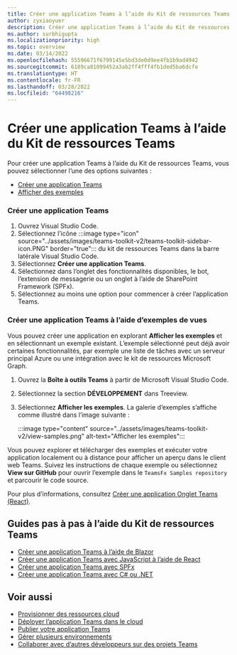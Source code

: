 ```yaml
---
title: Créer une application Teams à l’aide du Kit de ressources Teams
author: zyxiaoyuer
description: Créer une application Teams à l’aide du Kit de ressources Teams
ms.author: surbhigupta
ms.localizationpriority: high
ms.topic: overview
ms.date: 03/14/2022
ms.openlocfilehash: 55596671f6799145e5bd3de0d9ee4fb1b9ad4942
ms.sourcegitcommit: 6189ca81099452a3ab2ff4fff4fb1ded5ba6dcfe
ms.translationtype: HT
ms.contentlocale: fr-FR
ms.lasthandoff: 03/28/2022
ms.locfileid: "64498216"
---
```

# <a name="create-a-new-teams-app-using-teams-toolkit"></a>Créer une application Teams à l’aide du Kit de ressources Teams

Pour créer une application Teams à l’aide du Kit de ressources Teams, vous pouvez sélectionner l’une des options suivantes :

* [Créer une application Teams](create-new-project.md#create-a-new-teams-app)
* [Afficher des exemples](create-new-project.md#create-a-new-teams-app-using-view-samples)

### <a name="create-a-new-teams-app"></a>Créer une application Teams

1. Ouvrez Visual Studio Code.
1. Sélectionnez l’icône :::image type="icon" source="../assets/images/teams-toolkit-v2/teams-toolkit-sidebar-icon.PNG" border="true"::: du kit de ressources Teams dans la barre latérale Visual Studio Code.
1. Sélectionnez **Créer une application Teams**.
1. Sélectionnez dans l’onglet des fonctionnalités disponibles, le bot, l’extension de messagerie ou un onglet à l’aide de SharePoint Framework (SPFx). 
1. Sélectionnez au moins une option pour commencer à créer l’application Teams.

### <a name="create-a-new-teams-app-using-view-samples"></a>Créer une application Teams à l’aide d’exemples de vues

Vous pouvez créer une application en explorant **Afficher les exemples** et en sélectionnant un exemple existant. L’exemple sélectionné peut déjà avoir certaines fonctionnalités, par exemple une liste de tâches avec un serveur principal Azure ou une intégration avec le kit de ressources Microsoft Graph.

 1. Ouvrez la **Boîte à outils Teams** à partir de Microsoft Visual Studio Code.
 1. Sélectionnez la section **DÉVELOPPEMENT** dans Treeview.
 1. Sélectionnez **Afficher les exemples**. La galerie d’exemples s’affiche comme illustré dans l’image suivante :

    :::image type="content" source="../assets/images/teams-toolkit-v2/view-samples.png" alt-text="Afficher les exemples":::

Vous pouvez explorer et télécharger des exemples et exécuter votre application localement ou à distance pour afficher un aperçu dans le client web Teams. Suivez les instructions de chaque exemple ou sélectionnez **View sur GitHub** pour ouvrir l’exemple dans le `TeamsFx Samples repository` et parcourir le code source.

Pour plus d’informations, consultez [Créer une application Onglet Teams (React)](/microsoftteams/platform/sbs-gs-javascript?tabs=vscode%2Cvsc%2Cviscode%2Cvcode&tutorial-step=2).

## <a name="step-by-step-guides-using-teams-toolkit"></a>Guides pas à pas à l’aide du Kit de ressources Teams

* [Créer une application Teams à l’aide de Blazor](../sbs-gs-blazorapp.yml)
* [Créer une application Teams avec JavaScript à l’aide de React](../sbs-gs-javascript.yml)
* [Créer une application Teams avec SPFx](../sbs-gs-spfx.yml)
* [Créer une application Teams avec C# ou .NET](../sbs-gs-csharp.yml)

## <a name="see-also"></a>Voir aussi

* [Provisionner des ressources cloud](provision.md)
* [Déployer l’application Teams dans le cloud](deploy.md)
* [Publier votre application Teams](TeamsFx-collaboration.md)
* [Gérer plusieurs environnements](TeamsFx-multi-env.md)
* [Collaborer avec d’autres développeurs sur des projets Teams](TeamsFx-collaboration.md)